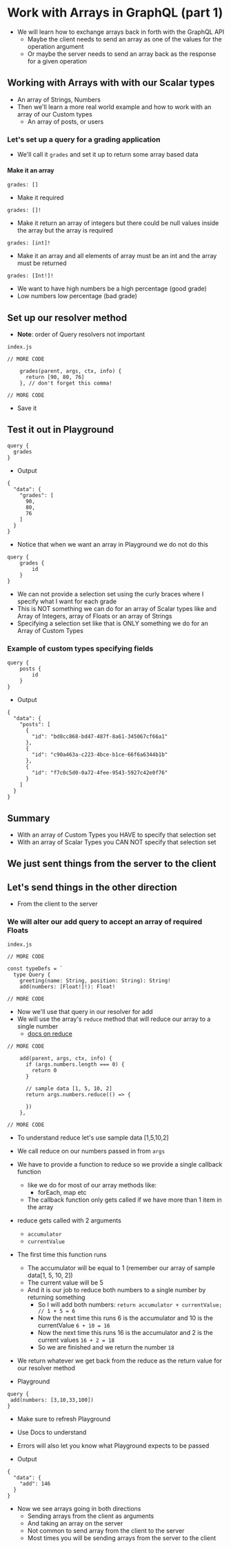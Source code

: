 # Work with Arrays in GraphQL (part 1)
* We will learn how to exchange arrays back in forth with the GraphQL API
    - Maybe the client needs to send an array as one of the values for the operation argument
    - Or maybe the server needs to send an array back as the response for a given operation

## Working with Arrays with with our Scalar types
* An array of Strings, Numbers
* Then we'll learn a more real world example and how to work with an array of our Custom types
    - An array of posts, or users

### Let's set up a query for a grading application
* We'll call it `grades` and set it up to return some array based data

#### Make it an array
```
grades: []
```

* Make it required

```
grades: []!
```

* Make it return an array of integers but there could be null values inside the array but the array is required

```
grades: [int]!
```

* Make it an array and all elements of array must be an int and the array must be returned

```
grades: [Int!]!
```

* We want to have high numbers be a high percentage (good grade)
* Low numbers low percentage (bad grade)

## Set up our resolver method
* **Note**: order of Query resolvers not important

`index.js`

```
// MORE CODE

    grades(parent, args, ctx, info) {
      return [90, 80, 76]
    }, // don't forget this comma!

// MORE CODE
```

* Save it

## Test it out in Playground
```
query {
  grades
}
```

* Output

```
{
  "data": {
    "grades": [
      90,
      80,
      76
    ]
  }
}
```

* Notice that when we want an array in Playground we do not do this

```
query {
    grades {
        id
    }
}
```

* We can not provide a selection set using the curly braces where I specify what I want for each grade
* This is NOT something we can do for an array of Scalar types like and Array of Integers, array of Floats or an array of Strings
* Specifying a selection set like that is ONLY something we do for an Array of Custom Types

### Example of custom types specifying fields
```
query {
    posts {
        id
    }
}
```

* Output

```
{
  "data": {
    "posts": [
      {
        "id": "bd8cc868-bd47-487f-8a61-345067cf66a1"
      },
      {
        "id": "c90a463a-c223-4bce-b1ce-66f6a6344b1b"
      },
      {
        "id": "f7c0c5d0-0a72-4fee-9543-5927c42e0f76"
      }
    ]
  }
}
```

## Summary
* With an array of Custom Types you HAVE to specify that selection set
* With an array of Scalar Types you CAN NOT specify that selection set

## We just sent things from the server to the client

## Let's send things in the other direction
* From the client to the server

### We will alter our add query to accept an array of required Floats
`index.js`

```
// MORE CODE

const typeDefs = `
  type Query {
    greeting(name: String, position: String): String!
    add(numbers: [Float!]!): Float!

// MORE CODE
```

* Now we'll use that query in our resolver for add
* We will use the array's `reduce` method that will reduce our array to a single number
    - [docs on reduce](https://developer.mozilla.org/en-US/docs/Web/JavaScript/Reference/Global_Objects/Array/reduce)

```
// MORE CODE

    add(parent, args, ctx, info) {
      if (args.numbers.length === 0) {
        return 0
      }

      // sample data [1, 5, 10, 2]
      return args.numbers.reduce(() => {

      })
    },

// MORE CODE
```

* To understand reduce let's use sample data [1,5,10,2]
* We call reduce on our numbers passed in from `args`
* We have to provide a function to reduce so we provide a single callback function
    - like we do for most of our array methods like:
        + forEach, map etc
    - The callback function only gets called if we have more than 1 item in the array
* reduce gets called with 2 arguments
    - `accumulator`
    - `currentValue`
* The first time this function runs
    - The accumulator will be equal to 1 (remember our array of sample data[1, 5, 10, 2])
    - The current value will be 5
    - And it is our job to reduce both numbers to a single number by returning something
        + So I will add both numbers: `return accumulator + currentValue; // 1 + 5 = 6`
        + Now the next time this runs 6 is the accumulator and 10 is the currentValue `6 + 10 = 16`
        + Now the next time this runs 16 is the accumulator and 2 is the current values `16 + 2 = 18`
        + So we are finished and we return the number `18`
* We return whatever we get back from the reduce as the return value for our resolver method

* Playground

```
query {
 add(numbers: [3,10,33,100])
}
```

* Make sure to refresh Playground
* Use Docs to understand
* Errors will also let you know what Playground expects to be passed

* Output

```
{
  "data": {
    "add": 146
  }
}
```

* Now we see arrays going in both directions
    - Sending arrays from the client as arguments
    - And taking an array on the server
    - Not common to send array from the client to the server
    - Most times you will be sending arrays from the server to the client
